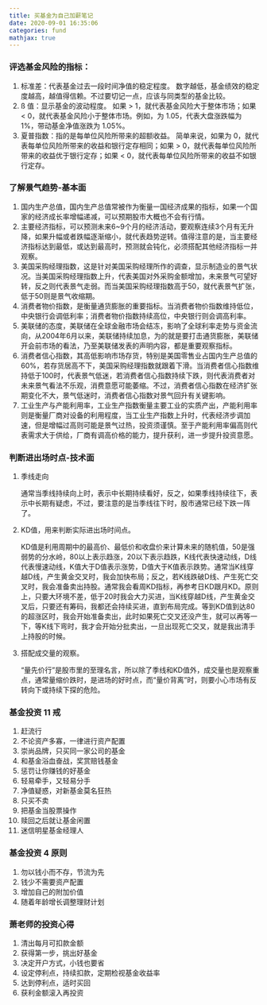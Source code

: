 ```yaml
---
title: 买基金为自己加薪笔记
date: 2020-09-01 16:35:06
categories: fund
mathjax: true
---
```


### 评选基金风险的指标：

1. 标准差：代表基金过去一段时间净值的稳定程度。
数字越低，基金绩效的稳定度越高，越值得信赖。不过要切记一点，应该与同类型的基金比较。
2. ß 值：显示基金的波动程度。
如果 > 1，就代表基金风险大于整体市场；如果 < 0，就代表基金风险小于整体市场。例如，为 1.05，代表大盘涨跌幅为 1%，带动基金净值涨跌为 1.05%。
3. 夏普指数：指的是每单位风险所带来的超额收益。
简单来说，如果为 0，就代表每单位风险所带来的收益和银行定存相同；如果 > 0，就代表每单位风险所带来的收益优于银行定存；如果 < 0，就代表每单位风险所带来的收益不如银行定存。


### 了解景气趋势-基本面
1. 国内生产总值，国内生产总值常被作为衡量一国经济成果的指标，如果一个国家的经济成长率增幅递减，可以预期股市大概也不会有行情。
2. 主要经济指标，可以预测未来6~9个月的经济活动，要观察连续3个月有无升降，如果升幅或者跌幅逐渐缩小，就代表趋势逆转。值得注意的是，当主要经济指标达到最低，或达到最高时，预测就会钝化，必须搭配其他经济指标一并观察。
3. 美国采购经理指数，这是针对美国采购经理所作的调查，显示制造业的景气状况。当美国采购经理指数上升，代表美国对外采购金额增加，未来景气可望好转，反之则代表景气走弱。而当美国采购经理指数高于50，就代表景气扩张，低于50则是景气收缩期。
4. 消费者物价指数，是衡量通货膨胀的重要指标。当消费者物价指数维持低位，中央银行会调低利率；消费者物价指数持续高位，中央银行则会调高利率。
5. 美联储的态度，美联储在全球金融市场会结冻，影响了全球利率走势与资金流向，从2004年6月以来，美联储持续加息，为的就是要打击通货膨胀，美联储开会前市场的看法，乃至美联储发表的声明内容，都是重要观察指标。
6. 消费者信心指数，其高低影响市场存货，特别是美国零售业占国内生产总值的60%，若存货居高不下，美国采购经理指数就跟着下滑。当消费者信心指数维持低于100时，代表景气低迷，若消费者信心指数持续下跌，则代表消费者对未来景气看法不乐观，消费意愿可能萎缩。不过，消费者信心指数在经济扩张期变化不大，景气低迷时，消费者信心指数对景气回升有关键影响。
7. 工业生产与产能利用率，工业生产指数衡量主要工业的实质产出，产能利用率则是衡量厂商对设备的利用程度，当工业生产指数上升时，代表经济步调加速，但是增幅过高则可能是景气过热，投资须谨慎。至于产能利用率偏高则代表需求大于供给，厂商有调高价格的能力，提升获利，进一步提升投资意愿。

### 判断进出场时点-技术面
1. 季线走向

    通常当季线持续向上时，表示中长期持续看好，反之，如果季线持续往下，表示中长期有疑虑，不过，要注意的是当季线往下时，股市通常已经下跌一阵了。

2. KD值，用来判断实际进出场时间点。

    KD值是利用周期中的最高价、最低价和收盘价来计算未来的随机值，50是强弱势的分水岭，80以上表示趋涨，20以下表示趋跌，K线代表快速动线，D线代表慢速动线，K值大于D值表示涨势，D值大于K值表示跌势。通常当K线穿越D线，产生黄金交叉时，我会加快布局；反之，若K线跌破D线、产生死亡交叉时，我会准备卖出持股。通常我会看周KD指标，再参考日KD跟月KD。原则上，只要大环境不差，低于20时我会大力买进，当K线穿越D线，产生黄金交叉后，只要还有筹码，我都还会持续买进，直到布局完成。等到KD值到达80的超涨区时，我会开始准备卖出，此时如果死亡交叉还没产生，就可以再等一下，等K线下弯时，我才会开始分批卖出，一旦出现死亡交叉，就是我出清手上持股的时候。
    
3. 搭配成交量的观察。

    “量先价行”是股市里的至理名言，所以除了季线和KD值外，成交量也是观察重点，通常量缩价跌时，是进场的好时点，而“量价背离”时，则要小心市场有反转向下或持续下探的危险。
    
    
### 基金投资 11 戒
1. 赶流行
2. 不论资产多寡，一律进行资产配置
3. 崇尚品牌，只买同一家公司的基金
4. 和基金浴血奋战，奖赏赔钱基金
5. 惩罚让你赚钱的好基金
6. 轻易牵手，又轻易分手
7. 净值疑惑，对新基金莫名狂热
8. 只买不卖
9. 把基金当股票操作
10. 赎回之后就让基金闲置
11. 迷信明星基金经理人   
 
### 基金投资 4 原则
1. 勿以钱小而不存，节流为先
2. 钱少不需要资产配置
3. 增加自己的附加价值
4. 随着年龄增长调整理财计划

### 萧老师的投资心得
1. 清出每月可扣款金额
2. 获得第一步，挑出好基金
3. 决定开户方式，小钱也要省
4. 设定停利点，持续扣款，定期检视基金收益率
5. 达到停利点，适时买回
6. 获利金额滚入再投资